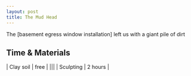 ```yaml
---
layout: post
title: The Mud Head
---
```


The [basement egress window installation] left us with a giant pile of dirt

## Time & Materials ##

| Clay soil | free |
|||
| Sculpting | 2 hours |
